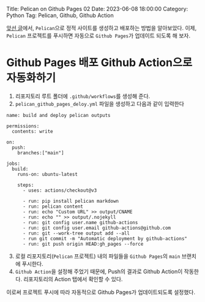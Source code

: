 Title: Pelican on Github Pages 02
Date: 2023-06-08 18:00:00
Category: Python
Tag: Pelican, Github, Github Action

[앞선 글](/pelican-on-github-pages-02)에서, `Pelican`으로 정적 사이트를 생성하고 배포하는 방법을 알아보았다. 이제, `Pelican` 프로젝트를 푸시하면 자동으로 `Github Pages`가 업데이트 되도록 해 보자.

# Github Pages 배포 Github Action으로 자동화하기
1. 리포지토리 루트 폴더에 `.github/workflows`를 생성해 준다.
2. `pelican_github_pages_deloy.yml` 파일을 생성하고 다음과 같이 입력한다
```
name: build and deploy pelican outputs

permissions:
  contents: write

on:
  push:
    branches:["main"]

jobs:
  build:
    runs-on: ubuntu-latest

    steps:
      - uses: actions/checkout@v3

      - run: pip install pelican markdown
      - run: pelican content
      - run: echo "Custom URL" >> output/CNAME
      - run: echo "" >> output/.nojekyll
      - run: git config user.name github-actions
      - run: git config user.email github-actions@github.com
      - run: git --work-tree output add --all
      - run git commit -m "Automatic deployment by github-actions"
      - run: git push origin HEAD:gh_pages --force
```

3. 로컬 리포지토리(`Pelican` 프로젝트) 내의 파일들을 `Github Pages`의 `main` 브랜치에 푸시한다.
4. `Github Action`을 설정해 주었기 때문에, Push의 결과로 Github Action이 작동한다. 리포지토리의 Action 탭에서 확인할 수 있다.

이로써 프로젝트 푸시에 따라 자동적으로 Github Pages가 업데이트되도록 설정했다.